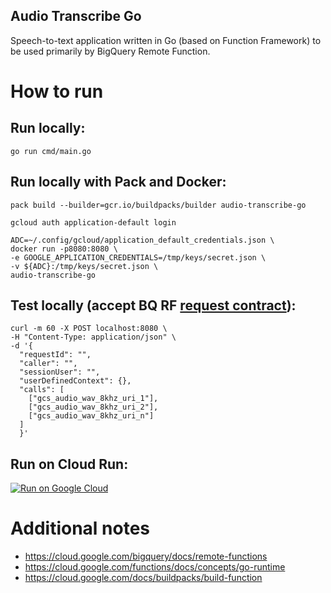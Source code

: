 Audio Transcribe Go
-----------------------------
Speech-to-text application written in Go (based on Function Framework) to be used primarily by BigQuery Remote Function.

# How to run
## Run locally:
```
go run cmd/main.go
```

## Run locally with Pack and Docker:
```
pack build --builder=gcr.io/buildpacks/builder audio-transcribe-go

gcloud auth application-default login

ADC=~/.config/gcloud/application_default_credentials.json \
docker run -p8080:8080 \
-e GOOGLE_APPLICATION_CREDENTIALS=/tmp/keys/secret.json \
-v ${ADC}:/tmp/keys/secret.json \
audio-transcribe-go
```

## Test locally (accept BQ RF [request contract](https://cloud.google.com/bigquery/docs/remote-functions#input_format)):
```
curl -m 60 -X POST localhost:8080 \
-H "Content-Type: application/json" \
-d '{
  "requestId": "",
  "caller": "",
  "sessionUser": "",
  "userDefinedContext": {},
  "calls": [
    ["gcs_audio_wav_8khz_uri_1"],
    ["gcs_audio_wav_8khz_uri_2"],
    ["gcs_audio_wav_8khz_uri_n"]
  ]
  }'
```

## Run on Cloud Run:
[![Run on Google Cloud](https://deploy.cloud.run/button.svg)](https://deploy.cloud.run)

# Additional notes
* https://cloud.google.com/bigquery/docs/remote-functions
* https://cloud.google.com/functions/docs/concepts/go-runtime
* https://cloud.google.com/docs/buildpacks/build-function
